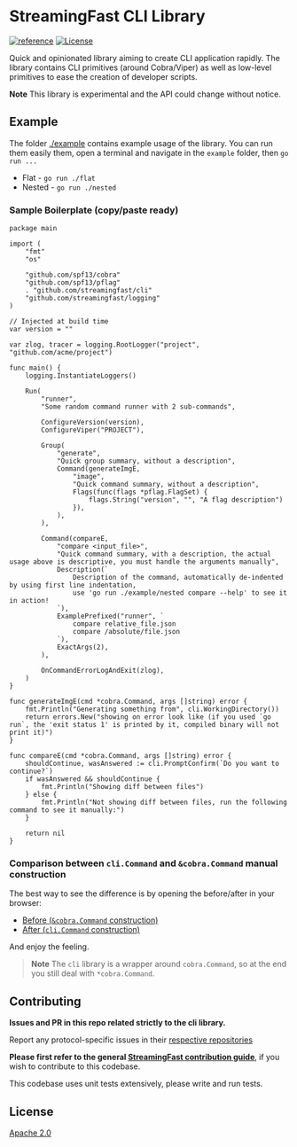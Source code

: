 # StreamingFast CLI Library
[![reference](https://img.shields.io/badge/godoc-reference-5272B4.svg?style=flat-square)](https://pkg.go.dev/github.com/streamingfast/dgrpc)
[![License](https://img.shields.io/badge/License-Apache%202.0-blue.svg)](https://opensource.org/licenses/Apache-2.0)

Quick and opinionated library aiming to create CLI application rapidly. The library contains CLI primitives (around Cobra/Viper) as well as low-level primitives to ease the creation of developer scripts.

**Note** This library is experimental and the API could change without notice.

## Example

The folder [./example](./example) contains example usage of the library. You can run them easily them, open a terminal and navigate in the `example` folder, then `go run ...`

 * Flat - `go run ./flat`
 * Nested - `go run ./nested`

### Sample Boilerplate (copy/paste ready)

```golang
package main

import (
	"fmt"
	"os"

	"github.com/spf13/cobra"
	"github.com/spf13/pflag"
	. "github.com/streamingfast/cli"
	"github.com/streamingfast/logging"
)

// Injected at build time
var version = ""

var zlog, tracer = logging.RootLogger("project", "github.com/acme/project")

func main() {
	logging.InstantiateLoggers()

	Run(
		"runner",
		"Some random command runner with 2 sub-commands",

		ConfigureVersion(version),
		ConfigureViper("PROJECT"),

		Group(
			"generate",
			"Quick group summary, without a description",
			Command(generateImgE,
				"image",
				"Quick command summary, without a description",
				Flags(func(flags *pflag.FlagSet) {
					flags.String("version", "", "A flag description")
				}),
			),
		),

		Command(compareE,
			"compare <input_file>",
			"Quick command summary, with a description, the actual usage above is descriptive, you must handle the arguments manually",
			Description(`
				Description of the command, automatically de-indented by using first line indentation,
				use 'go run ./example/nested compare --help' to see it in action!
			`),
			ExamplePrefixed("runner", `
				compare relative_file.json
				compare /absolute/file.json
			`),
			ExactArgs(2),
		),

		OnCommandErrorLogAndExit(zlog),
	)
}

func generateImgE(cmd *cobra.Command, args []string) error {
	fmt.Println("Generating something from", cli.WorkingDirectory())
	return errors.New("showing on error look like (if you used `go run`, the 'exit status 1' is printed by it, compiled binary will not print it)")
}

func compareE(cmd *cobra.Command, args []string) error {
	shouldContinue, wasAnswered := cli.PromptConfirm(`Do you want to continue?`)
	if wasAnswered && shouldContinue {
		fmt.Println("Showing diff between files")
	} else {
		fmt.Println("Not showing diff between files, run the following command to see it manually:")
	}

	return nil
}
```

### Comparison between `cli.Command` and `&cobra.Command` manual construction

The best way to see the difference is by opening the before/after in your browser:

- [Before (`&cobra.Command` construction)](./example/compare/before/main.go)
- [After (`cli.Command` construction)](./example/compare/after/main.go)

And enjoy the feeling.

> **Note** The `cli` library is a wrapper around `cobra.Command`, so at the end you still deal with `*cobra.Command`.

## Contributing

**Issues and PR in this repo related strictly to the cli library.**

Report any protocol-specific issues in their
[respective repositories](https://github.com/streamingfast/streamingfast#protocols)

**Please first refer to the general
[StreamingFast contribution guide](https://github.com/streamingfast/streamingfast/blob/master/CONTRIBUTING.md)**,
if you wish to contribute to this codebase.

This codebase uses unit tests extensively, please write and run tests.

## License

[Apache 2.0](LICENSE)

